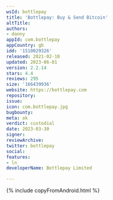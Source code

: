 ```yaml
---
wsId: bottlepay
title: 'Bottlepay: Buy & Send Bitcoin'
altTitle: 
authors:
- danny
appId: com.bottlepay
appCountry: gb
idd: '1510029326'
released: 2021-02-10
updated: 2023-06-01
version: 2.2.14
stars: 4.4
reviews: 295
size: '166439936'
website: https://bottlepay.com
repository: 
issue: 
icon: com.bottlepay.jpg
bugbounty: 
meta: ok
verdict: custodial
date: 2023-03-30
signer: 
reviewArchive: 
twitter: bottlepay
social: 
features:
- ln
developerName: Bottlepay Limited

---
```


{% include copyFromAndroid.html %}
